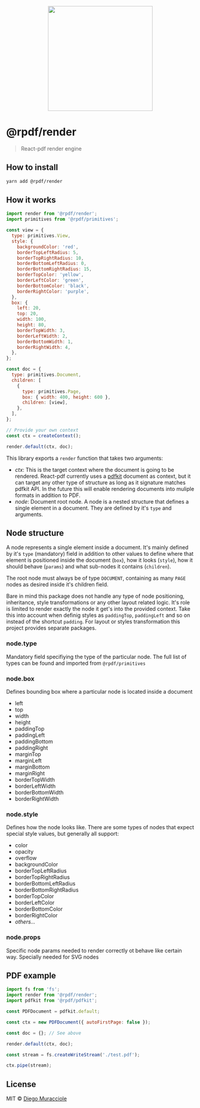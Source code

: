 <p align="center">
  <img src="https://user-images.githubusercontent.com/5600341/27505816-c8bc37aa-587f-11e7-9a86-08a2d081a8b9.png" height="280px">
</p>

# @rpdf/render

> React-pdf render engine

## How to install

```sh
yarn add @rpdf/render
```

## How it works

```js
import render from '@rpdf/render';
import primitives from '@rpdf/primitives';

const view = {
  type: primitives.View,
  style: {
    backgroundColor: 'red',
    borderTopLeftRadius: 5,
    borderTopRightRadius: 10,
    borderBottomLeftRadius: 0,
    borderBottomRightRadius: 15,
    borderTopColor: 'yellow',
    borderLeftColor: 'green',
    borderBottomColor: 'black',
    borderRightColor: 'purple',
  },
  box: {
    left: 20,
    top: 20,
    width: 100,
    height: 80,
    borderTopWidth: 3,
    borderLeftWidth: 2,
    borderBottomWidth: 1,
    borderRightWidth: 4,
  },
};

const doc = {
  type: primitives.Document,
  children: [
    {
      type: primitives.Page,
      box: { width: 400, height: 600 },
      children: [view],
    },
  ],
};

// Provide your own context
const ctx = createContext();

render.default(ctx, doc);
```

This library exports a `render` function that takes two arguments:

- _ctx_: This is the target context where the document is going to be rendered. React-pdf currently uses a [pdfkit](https://github.com/react-pdf/pdfkit) document as context, but it can target any other type of structure as long as it signature matches pdfkit API. In the future this will enable rendering documents into muliple formats in addition to PDF.
- _node_: Document root node. A node is a nested structure that defines a single element in a document. They are defined by it's `type` and arguments.

## Node structure

A node represents a single element inside a document. It's mainly defined by it's `type` (mandatory) field in addition to other values to define where that element is positioned inside the document (`box`), how it looks (`style`), how it should behave (`params`) and what sub-nodes it contains (`children`).

The root node must always be of type `DOCUMENT`, containing as many `PAGE` nodes as desired inside it's children field.

Bare in mind this package does not handle any type of node positioning, inheritance, style transformations or any other layout related logic. It's role is limited to render exactly the node it get's into the provided context. Take this into account when definig styles as `paddingTop`, `paddingLeft` and so on instead of the shortcut `padding`. For layout or styles transformation this project provides separate packages.

### node.type

Mandatory field specifiying the type of the particular node. The full list of types can be found and imported from `@rpdf/primitives`

### node.box

Defines bounding box where a particular node is located inside a document

- left
- top
- width
- height
- paddingTop
- paddingLeft
- paddingBottom
- paddingRight
- marginTop
- marginLeft
- marginBottom
- marginRight
- borderTopWidth
- borderLeftWidth
- borderBottomWidth
- borderRightWidth

### node.style

Defines how the node looks like. There are some types of nodes that expect special style values, but generally all support:

- color
- opacity
- overflow
- backgroundColor
- borderTopLeftRadius
- borderTopRightRadius
- borderBottomLeftRadius
- borderBottomRightRadius
- borderTopColor
- borderLeftColor
- borderBottomColor
- borderRightColor
- _others..._

### node.props

Specific node params needed to render correctly ot behave like certain way. Specially needed for SVG nodes

## PDF example

```js
import fs from 'fs';
import render from '@rpdf/render';
import pdfkit from '@rpdf/pdfkit';

const PDFDocument = pdfkit.default;

const ctx = new PDFDocument({ autoFirstPage: false });

const doc = {}; // See above

render.default(ctx, doc);

const stream = fs.createWriteStream('./test.pdf');

ctx.pipe(stream);
```

## License

MIT © [Diego Muracciole](http://github.com/diegomura)
